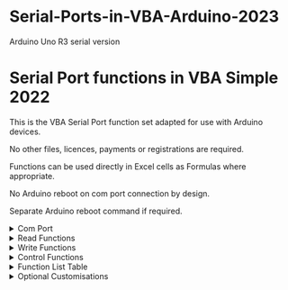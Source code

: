 # Serial-Ports-in-VBA-Arduino-2023
Arduino Uno R3 serial version
# Serial Port functions in VBA Simple 2022

This is the VBA Serial Port function set adapted for use with Arduino devices.

No other files, licences, payments or registrations are required.  

Functions can be used directly in Excel cells as Formulas where appropriate. 

No Arduino reboot on com port connection by design.

Separate Arduino reboot command if required. 


<details>

<summary>Com Port</summary>

<p>
  
- Requires that the Arduino COM Port Driver is correctly installed and configured.
- Correct COM Port Number is defined at start of VBA module.


</p>

</details>

<details>

<summary>Read Functions</summary>

<p>
  
_Assume that all data has already been sent by the Arduino is ready waiting to be read_

- `check_arduino` can be used to confirm expected number of characters are waiting before committing read 

- No pre or post read delays for any in-flight data reception to complete are provided.
  
- Data will be read in one synchronous API call.
  
- Maximum characters per read call = `READ_BUFFER_LENGTH`
  
- `check_com_port` function can be used again to check for any new or remaining characters. 
    
</p>

</details>

<details>
  
<summary>Write Functions</summary>
 
<p>

Writes are synchronous and functions can block until outgoing data is processed or write timer expires 
    
- Short strings will return quickly as data is buffered for transmission    
- Maximum number of characters sent is limited by write timer value in milliseconds
  
</p>

</details>

<details>
  
<summary>Control Functions</summary>

<p>

### Com Port Start, Stop ###
  
- Allow a few MilliSeconds for functions to return and for any attached hardware to stabilise   
- Functions return `True` or `False` to indicate success or failure  
  
### Data Waiting Check ###
  
- Function returns number of characters waiting to be read   
- Return number can be zero if no data waiting  
- Return value of -1 indicates error, including port not started 
     
</p>  
  
</details>

<details><summary>Function List Table</summary>
<p> 

* [Function List Table](Functions.md)

</p>
</details> 

<details><summary>Optional Customisations</summary>
<p> 

* [COM Port Enumeration](https://github.com/Serialcomms/COM-Port-Enumeration-VBA)
* [COM Port Configuration](https://github.com/Serialcomms/COM-Port-Configuration-VBA)

</p>
</details>

